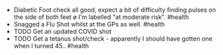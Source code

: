 - Diabetic Foot check all good, expect a bit of difficulty finding pulses on the side of both feet ø I'm labelled "at moderate risk". #health
- Snagged a Flu Shot whilst at the GPs as well. #health
- TODO Get an updated COVID shot
- TODO Get a tetanus shot/check - apparently I should have gotten one when I turned 45.. #health